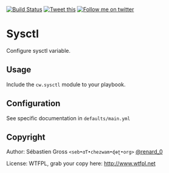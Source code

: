 <!--

---
lang: american
---
-->

[![Build Status](https://travis-ci.org/cw-ansible/cw.sysctl.svg?branch=master)](https://travis-ci.org/cw-ansible/cw.sysctl)
[![Tweet this](http://img.shields.io/badge/Tweet-it00aced.svg)](https://twitter.com/intent/tweet?tw_p=tweetbutton&via=renard_0&url=https%3A%2F%2Fgithub.com%2Fcw-ansible%2Fcw.sysctl&text=Configure%20%23sysctl%20variables%20with%20%23ansible)
[![Follow me on twitter](http://img.shields.io/badge/Twitter-Follow-00aced.svg)](https://twitter.com/intent/follow?region=follow_link&screen_name=renard_0&tw_p=followbutton)


# Sysctl

Configure sysctl variable.

## Usage

Include the `cw.sysctl` module to your playbook.


## Configuration

See specific documentation in `defaults/main.yml`

## Copyright

Author: Sébastien Gross `<seb•ɑƬ•chezwam•ɖɵʈ•org>` [@renard_0](https://twitter.com/renard_0)

License: WTFPL, grab your copy here: http://www.wtfpl.net
